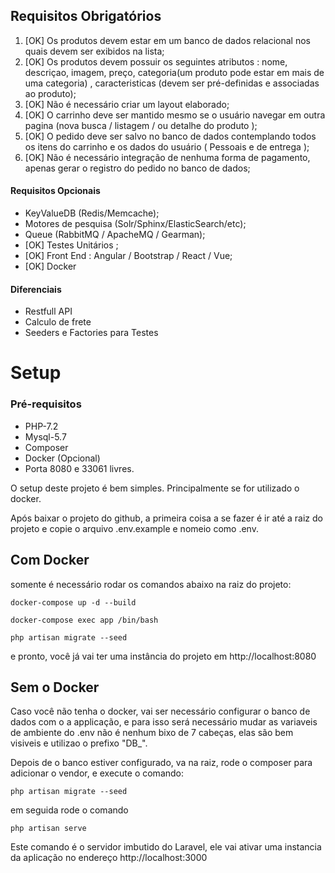 ## Requisitos Obrigatórios

1. [OK] Os produtos devem estar em um banco de dados relacional nos quais devem ser exibidos na lista;
1. [OK] Os produtos devem possuir os seguintes atributos : nome, descriçao, imagem, preço, categoria(um produto pode estar em mais de uma categoria) , caracteristicas (devem ser pré-definidas e associadas ao produto);
1. [OK] Não é necessário criar um layout elaborado;
1. [OK] O carrinho deve ser mantido mesmo se o usuário navegar em outra pagina (nova busca / listagem / ou detalhe do produto );
1. [OK] O pedido deve ser salvo no banco de dados contemplando todos os itens do carrinho e os dados do usuário ( Pessoais e de entrega );
1. [OK] Não é necessário integração de nenhuma forma de pagamento, apenas gerar o registro do pedido no banco de dados;

#### Requisitos Opcionais

- KeyValueDB (Redis/Memcache);
- Motores de pesquisa (Solr/Sphinx/ElasticSearch/etc); 
- Queue (RabbitMQ / ApacheMQ / Gearman);
- [OK] Testes Unitários ;
- [OK] Front End : Angular / Bootstrap / React / Vue;
- [OK] Docker

#### Diferenciais

- Restfull API
- Calculo de frete
- Seeders e Factories para Testes


# Setup


### Pré-requisitos
- PHP-7.2
- Mysql-5.7
- Composer
- Docker (Opcional)
- Porta 8080 e 33061 livres.

O setup deste projeto é bem simples. Principalmente se for utilizado o docker.

Após baixar o projeto do github, a primeira coisa a se fazer é ir até a raiz do projeto e copie o arquivo .env.example e nomeio como .env.

## Com Docker
somente é necessário rodar os comandos abaixo na raiz do projeto:

```docker-compose up -d --build```

```docker-compose exec app /bin/bash```

```php artisan migrate --seed```

e pronto, você já vai ter uma instância do projeto em http://localhost:8080

## Sem o Docker

Caso você não tenha o docker, vai ser necessário configurar o banco de dados com o a applicação, e para isso será necessário mudar as variaveis de ambiente do .env
não é nenhum bixo de 7 cabeças, elas são bem visiveis e utilizao o prefixo "DB_".

Depois de o banco estiver configurado, va na raiz, rode o composer para adicionar o vendor, e execute o comando:

```php artisan migrate --seed```

em seguida rode o comando

```php artisan serve```

Este comando é o servidor imbutido do Laravel, ele vai ativar uma instancia da aplicação no endereço http://localhost:3000
